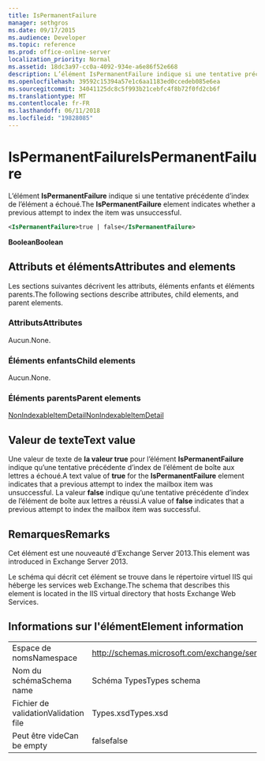 ```yaml
---
title: IsPermanentFailure
manager: sethgros
ms.date: 09/17/2015
ms.audience: Developer
ms.topic: reference
ms.prod: office-online-server
localization_priority: Normal
ms.assetid: 18dc3a97-cc0a-4092-934e-a6e86f52e668
description: L’élément IsPermanentFailure indique si une tentative précédente d’index de l’élément a échoué.
ms.openlocfilehash: 39592c15394a57e1c6aa1183ed0ccedeb085e6ea
ms.sourcegitcommit: 34041125dc8c5f993b21cebfc4f8b72f0fd2cb6f
ms.translationtype: MT
ms.contentlocale: fr-FR
ms.lasthandoff: 06/11/2018
ms.locfileid: "19828085"
---
```

# <a name="ispermanentfailure"></a><span data-ttu-id="89d36-103">IsPermanentFailure</span><span class="sxs-lookup"><span data-stu-id="89d36-103">IsPermanentFailure</span></span>

<span data-ttu-id="89d36-104">L’élément **IsPermanentFailure** indique si une tentative précédente d’index de l’élément a échoué.</span><span class="sxs-lookup"><span data-stu-id="89d36-104">The **IsPermanentFailure** element indicates whether a previous attempt to index the item was unsuccessful.</span></span> 
  
```XML
<IsPermanentFailure>true | false</IsPermanentFailure>
```

 <span data-ttu-id="89d36-105">**Boolean**</span><span class="sxs-lookup"><span data-stu-id="89d36-105">**Boolean**</span></span>
## <a name="attributes-and-elements"></a><span data-ttu-id="89d36-106">Attributs et éléments</span><span class="sxs-lookup"><span data-stu-id="89d36-106">Attributes and elements</span></span>

<span data-ttu-id="89d36-107">Les sections suivantes décrivent les attributs, éléments enfants et éléments parents.</span><span class="sxs-lookup"><span data-stu-id="89d36-107">The following sections describe attributes, child elements, and parent elements.</span></span>
  
### <a name="attributes"></a><span data-ttu-id="89d36-108">Attributs</span><span class="sxs-lookup"><span data-stu-id="89d36-108">Attributes</span></span>

<span data-ttu-id="89d36-109">Aucun.</span><span class="sxs-lookup"><span data-stu-id="89d36-109">None.</span></span>
  
### <a name="child-elements"></a><span data-ttu-id="89d36-110">Éléments enfants</span><span class="sxs-lookup"><span data-stu-id="89d36-110">Child elements</span></span>

<span data-ttu-id="89d36-111">Aucun.</span><span class="sxs-lookup"><span data-stu-id="89d36-111">None.</span></span>
  
### <a name="parent-elements"></a><span data-ttu-id="89d36-112">Éléments parents</span><span class="sxs-lookup"><span data-stu-id="89d36-112">Parent elements</span></span>

[<span data-ttu-id="89d36-113">NonIndexableItemDetail</span><span class="sxs-lookup"><span data-stu-id="89d36-113">NonIndexableItemDetail</span></span>](nonindexableitemdetail.md)
  
## <a name="text-value"></a><span data-ttu-id="89d36-114">Valeur de texte</span><span class="sxs-lookup"><span data-stu-id="89d36-114">Text value</span></span>

<span data-ttu-id="89d36-115">Une valeur de texte de **la valeur true** pour l’élément **IsPermanentFailure** indique qu’une tentative précédente d’index de l’élément de boîte aux lettres a échoué.</span><span class="sxs-lookup"><span data-stu-id="89d36-115">A text value of **true** for the **IsPermanentFailure** element indicates that a previous attempt to index the mailbox item was unsuccessful.</span></span> <span data-ttu-id="89d36-116">La valeur **false** indique qu’une tentative précédente d’index de l’élément de boîte aux lettres a réussi.</span><span class="sxs-lookup"><span data-stu-id="89d36-116">A value of **false** indicates that a previous attempt to index the mailbox item was successful.</span></span> 
  
## <a name="remarks"></a><span data-ttu-id="89d36-117">Remarques</span><span class="sxs-lookup"><span data-stu-id="89d36-117">Remarks</span></span>

<span data-ttu-id="89d36-118">Cet élément est une nouveauté d'Exchange Server 2013.</span><span class="sxs-lookup"><span data-stu-id="89d36-118">This element was introduced in Exchange Server 2013.</span></span>
  
<span data-ttu-id="89d36-119">Le schéma qui décrit cet élément se trouve dans le répertoire virtuel IIS qui héberge les services web Exchange.</span><span class="sxs-lookup"><span data-stu-id="89d36-119">The schema that describes this element is located in the IIS virtual directory that hosts Exchange Web Services.</span></span>
  
## <a name="element-information"></a><span data-ttu-id="89d36-120">Informations sur l'élément</span><span class="sxs-lookup"><span data-stu-id="89d36-120">Element information</span></span>

|||
|:-----|:-----|
|<span data-ttu-id="89d36-121">Espace de noms</span><span class="sxs-lookup"><span data-stu-id="89d36-121">Namespace</span></span>  <br/> |http://schemas.microsoft.com/exchange/services/2006/types  <br/> |
|<span data-ttu-id="89d36-122">Nom du schéma</span><span class="sxs-lookup"><span data-stu-id="89d36-122">Schema name</span></span>  <br/> |<span data-ttu-id="89d36-123">Schéma Types</span><span class="sxs-lookup"><span data-stu-id="89d36-123">Types schema</span></span>  <br/> |
|<span data-ttu-id="89d36-124">Fichier de validation</span><span class="sxs-lookup"><span data-stu-id="89d36-124">Validation file</span></span>  <br/> |<span data-ttu-id="89d36-125">Types.xsd</span><span class="sxs-lookup"><span data-stu-id="89d36-125">Types.xsd</span></span>  <br/> |
|<span data-ttu-id="89d36-126">Peut être vide</span><span class="sxs-lookup"><span data-stu-id="89d36-126">Can be empty</span></span>  <br/> |<span data-ttu-id="89d36-127">false</span><span class="sxs-lookup"><span data-stu-id="89d36-127">false</span></span>  <br/> |
   

